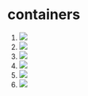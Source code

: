 # containers


1. [![](https://github.com/angzla/containers/workflows/tests-fibonacci/badge.svg)](https://github.com/angzla/containers/actions?query=workflow%3Atests-fibonacci)
1. [![](https://github.com/angzla/containers/workflows/tests-range/badge.svg)](https://github.com/angzla/containers/actions?query=workflow%3Atests-range)
1. [![](https://github.com/angzla/containers/workflows/tests-BST/badge.svg)](https://github.com/angzla/containers/actions/workflows/tests-BST.yml?query=branch%3Abst)
1. [![](https://github.com/angzla/containers/workflows/tests-BinaryTree/badge.svg)](https://github.com/angzla/containers/actions?query=workflow%3Atests-BinaryTree)
1. [![](https://github.com/angzla/containers/workflows/tests-AVLTree/badge.svg)](https://github.com/angzla/containers/actions?query=workflow%3Atests-AVLTree)
1. [![](https://github.com/angzla/containers/workflows/tests-heap/badge.svg)](https://github.com/angzla/containers/actions?query=workflow%3Atests-heap)
